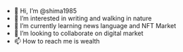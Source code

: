 - 👋 Hi, I’m @shima1985
- 👀 I’m interested in writing and walking in nature
- 🌱 I’m currently learning news language and NFT Market
- 💞️ I’m looking to collaborate on digital market
- 📫 How to reach me is wealth

<!---
shima1985/shima1985 is a ✨ special ✨ repository because its `README.md` (this file) appears on your GitHub profile.
You can click the Preview link to take a look at your changes.
--->
